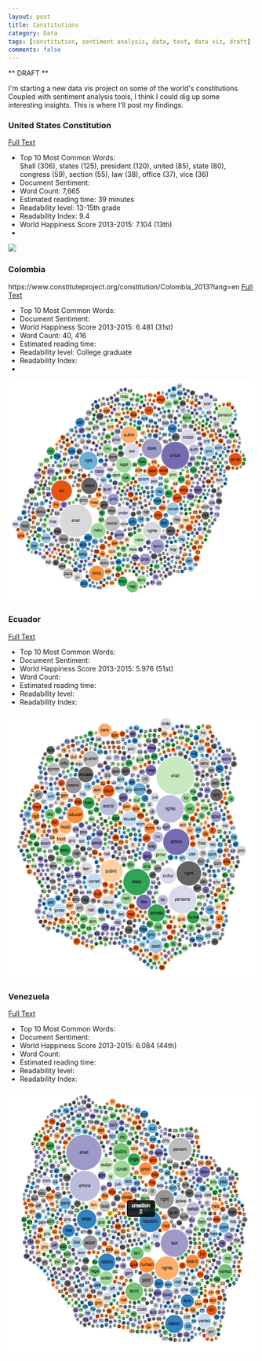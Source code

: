 ```yaml
---
layout: post
title: Constitutions
category: Data
tags: [constitution, sentiment analysis, data, text, data viz, draft]
comments: false
---
```


** DRAFT **


I'm starting a new data vis project on some of the world's constitutions. Coupled with sentiment analysis tools, I think I could dig up some interesting insights. This is where I'll post my findings.


<h3>United States Constitution</h3>
<a href="http://sbrks.github.io/constitution/">Full Text</a>
<ul>
  <li>Top 10 Most Common Words: </li>
  Shall (306), states (125), president (120), united (85), state (80), congress (59), section (55), law (38), office (37), vice (36)
  <li>Document Sentiment: </li>
  <li>Word Count: 7,665</li>
  <li>Estimated reading time: 39 minutes</li>
  <li>Readability level: 13-15th grade</li>
  <li>Readability Index: 9.4</li>
  <li>World Happiness Score 2013-2015: 7.104 (13th)</li>
  <li></li>
</ul>
<img src="/assets/img/projects/usconstitution2.png" />

<h3>Colombia</h3>
https://www.constituteproject.org/constitution/Colombia_2013?lang=en
<a href="http://sbrks.github.io/constitution/colombia.html">Full Text</a>
<ul>
  <li>Top 10 Most Common Words: </li>
  <li>Document Sentiment: </li>
  <li>World Happiness Score 2013-2015: 6.481 (31st)</li>
  <li>Word Count: 40, 416</li>
  <li>Estimated reading time: </li>
  <li>Readability level: College graduate </li>
  <li>Readability Index: </li>
  <li></li>
</ul>
<img src="/constitution/img/colombia.png" />

<h3>Ecuador</h3>
<a href="http://sbrks.github.io/constitution/ecuador.html">Full Text</a>
<ul>
  <li>Top 10 Most Common Words: </li>
  <li>Document Sentiment: </li>
  <li>World Happiness Score 2013-2015: 5.976 (51st)</li>
   <li>Word Count: </li>
  <li>Estimated reading time: </li>
  <li>Readability level: </li>
  <li>Readability Index: </li>
</ul>
<img src="/constitution/img/ecuador.png" />

<h3>Venezuela</h3>
<a href="http://sbrks.github.io/constitution/venezuela.html">Full Text</a>
<ul>
  <li>Top 10 Most Common Words: </li>
  <li>Document Sentiment: </li>
  <li>World Happiness Score 2013-2015: 6.084 (44th)</li>
  <li>Word Count: </li>
  <li>Estimated reading time: </li>
  <li>Readability level: </li>
  <li>Readability Index: </li>
</ul>
<img src="/constitution/img/venezuela.png" />